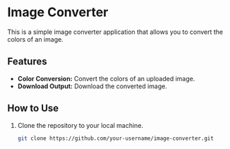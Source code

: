 # Image Converter

This is a simple image converter application that allows you to convert the colors of an image.

## Features

- **Color Conversion:** Convert the colors of an uploaded image.
- **Download Output:** Download the converted image.

## How to Use

1. Clone the repository to your local machine.
   ```bash
   git clone https://github.com/your-username/image-converter.git
   ```
